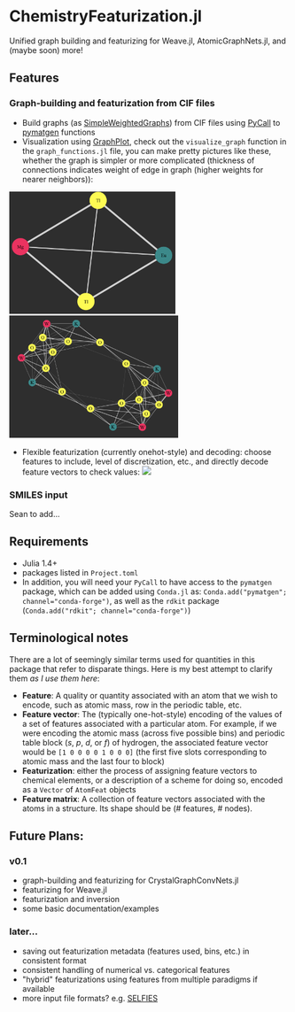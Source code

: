 # ChemistryFeaturization.jl
Unified graph building and featurizing for Weave.jl, AtomicGraphNets.jl, and (maybe soon) more!

## Features

### Graph-building and featurization from CIF files
* Build graphs (as [SimpleWeightedGraphs](https://github.com/JuliaGraphs/SimpleWeightedGraphs.jl)) from CIF files using [PyCall](https://github.com/JuliaPy/PyCall.jl) to [pymatgen](https://pymatgen.org) functions
* Visualization using [GraphPlot](https://github.com/JuliaGraphs/GraphPlot.jl), check out the `visualize_graph` function in the `graph_functions.jl` file, you can make pretty pictures like these, whether the graph is simpler or more complicated (thickness of connections indicates weight of edge in graph (higher weights for nearer neighbors)):

<img src="img/graph_EuMgTl2.png" alt="graph_EuMgTl2" width="300" height="221"><img src="img/graph_K4W4O14.png" alt="graph_K4W414O14" width="305" height="221">

* Flexible featurization (currently onehot-style) and decoding: choose features to include, level of discretization, etc., and directly decode feature vectors to check values:
![](img/featurize_demo.gif)

### SMILES input
Sean to add...

## Requirements
* Julia 1.4+
* packages listed in `Project.toml`
* In addition, you will need your `PyCall` to have access to the `pymatgen` package, which can be added using `Conda.jl` as: `Conda.add("pymatgen"; channel="conda-forge")`, as well as the `rdkit` package (`Conda.add("rdkit"; channel="conda-forge")`)

## Terminological notes
There are a lot of seemingly similar terms used for quantities in this package that refer to disparate things. Here is my best attempt to clarify them _as I use them here_:
* **Feature**: A quality or quantity associated with an atom that we wish to encode, such as atomic mass, row in the periodic table, etc.
* **Feature vector**: The (typically one-hot-style) encoding of the values of a set of features associated with a particular atom. For example, if we were encoding the atomic mass (across five possible bins) and periodic table block (_s_, _p_, _d_, or _f_) of hydrogen, the associated feature vector would be `[1 0 0 0 0 1 0 0 0]` (the first five slots corresponding to atomic mass and the last four to block)
* **Featurization**: either the process of assigning feature vectors to chemical elements, or a description of a scheme for doing so, encoded as a `Vector` of `AtomFeat` objects
* **Feature matrix**: A collection of feature vectors associated with the atoms in a structure. Its shape should be (# features, # nodes).

## Future Plans:
### v0.1
* graph-building and featurizing for CrystalGraphConvNets.jl
* featurizing for Weave.jl
* featurization and inversion
* some basic documentation/examples

### later...
* saving out featurization metadata (features used, bins, etc.) in consistent format
* consistent handling of numerical vs. categorical features
* "hybrid" featurizations using features from multiple paradigms if available
* more input file formats? e.g. [SELFIES](https://github.com/aspuru-guzik-group/selfies)

